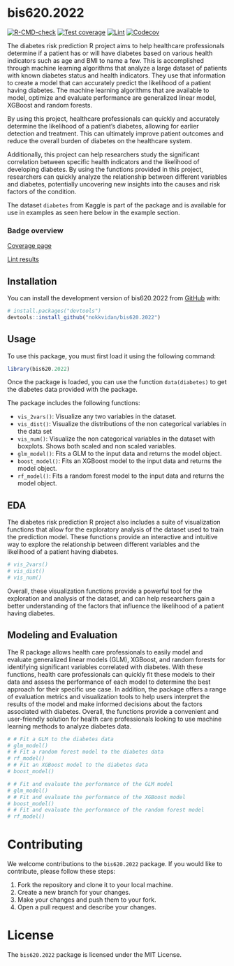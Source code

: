 
<!-- README.md is generated from README.Rmd. Please edit that file -->

# bis620.2022

<!-- badges: start -->

[![R-CMD-check](https://github.com/nokkvidan/bis620.2022/actions/workflows/R-CMD-check.yaml/badge.svg)](https://github.com/nokkvidan/bis620.2022/actions/workflows/R-CMD-check.yaml)
[![Test
coverage](https://github.com/nokkvidan/bis620.2022/actions/workflows/test-coverage.yaml/badge.svg)](https://github.com/nokkvidan/bis620.2022/actions/workflows/test-coverage.yaml)
[![Lint](https://github.com/nokkvidan/bis620.2022/actions/workflows/lint.yaml/badge.svg)](https://github.com/nokkvidan/bis620.2022/actions/workflows/lint.yaml)
[![Codecov](https://codecov.io/gh/nokkvidan/bis620.2022/branch/main/graph/badge.svg?token=U4USARWKRM)](https://codecov.io/gh/nokkvidan/bis620.2022)
<!-- badges: end -->

The diabetes risk prediction R project aims to help healthcare
professionals determine if a patient has or will have diabetes based on
various health indicators such as age and BMI to name a few. This is
accomplished through machine learning algorithms that analyze a large
dataset of patients with known diabetes status and health indicators.
They use that information to create a model that can accurately predict
the likelihood of a patient having diabetes. The machine learning
algorithms that are available to model, optimize and evaluate
performance are generalized linear model, XGBoost and random forests.

By using this project, healthcare professionals can quickly and
accurately determine the likelihood of a patient’s diabetes, allowing
for earlier detection and treatment. This can ultimately improve patient
outcomes and reduce the overall burden of diabetes on the healthcare
system.

Additionally, this project can help researchers study the significant
correlation between specific health indicators and the likelihood of
developing diabetes. By using the functions provided in this project,
researchers can quickly analyze the relationship between different
variables and diabetes, potentially uncovering new insights into the
causes and risk factors of the condition.

The dataset `diabetes` from Kaggle is part of the package and is
available for use in examples as seen here below in the example section.

### Badge overview

[Coverage page](https://app.codecov.io/gh/nokkvidan/bis620.2022)

[Lint
results](https://github.com/nokkvidan/bis620.2022/actions/workflows/lint.yaml)

## Installation

You can install the development version of bis620.2022 from
[GitHub](https://github.com/nokkvidan/bis620.2022) with:

``` r
# install.packages("devtools")
devtools::install_github("nokkvidan/bis620.2022")
```

## Usage

To use this package, you must first load it using the following command:

``` r
library(bis620.2022)
```

Once the package is loaded, you can use the function `data(diabetes)` to
get the diabetes data provided with the package.

The package includes the following functions:

-   `vis_2vars()`: Visualize any two variables in the dataset.
-   `vis_dist()`: Visualize the distributions of the non categorical
    variables in the data set
-   `vis_num()`: Visualize the non categorical variables in the dataset
    with boxplots. Shows both scaled and non scaled variables.
-   `glm_model()`: Fits a GLM to the input data and returns the model
    object.
-   `boost_model()`: Fits an XGBoost model to the input data and returns
    the model object.
-   `rf_model()`: Fits a random forest model to the input data and
    returns the model object.

## EDA

The diabetes risk prediction R project also includes a suite of
visualization functions that allow for the exploratory analysis of the
dataset used to train the prediction model. These functions provide an
interactive and intuitive way to explore the relationship between
different variables and the likelihood of a patient having diabetes.

``` r
# vis_2vars()
# vis_dist()
# vis_num()
```

Overall, these visualization functions provide a powerful tool for the
exploration and analysis of the dataset, and can help researchers gain a
better understanding of the factors that influence the likelihood of a
patient having diabetes.

## Modeling and Evaluation

The R package allows health care professionals to easily model and
evaluate generalized linear models (GLM), XGBoost, and random forests
for identifying significant variables correlated with diabetes. With
these functions, health care professionals can quickly fit these models
to their data and assess the performance of each model to determine the
best approach for their specific use case. In addition, the package
offers a range of evaluation metrics and visualization tools to help
users interpret the results of the model and make informed decisions
about the factors associated with diabetes. Overall, the functions
provide a convenient and user-friendly solution for health care
professionals looking to use machine learning methods to analyze
diabetes data.

``` r
# # Fit a GLM to the diabetes data
# glm_model() 
# # Fit a random forest model to the diabetes data
# rf_model()
# # Fit an XGBoost model to the diabetes data
# boost_model()

# # Fit and evaluate the performance of the GLM model
# glm_model() 
# # Fit and evaluate the performance of the XGBoost model
# boost_model()
# # Fit and evaluate the performance of the random forest model
# rf_model()
```

# Contributing

We welcome contributions to the `bis620.2022` package. If you would like
to contribute, please follow these steps:

1.  Fork the repository and clone it to your local machine.
2.  Create a new branch for your changes.
3.  Make your changes and push them to your fork.
4.  Open a pull request and describe your changes.

# License

The `bis620.2022` package is licensed under the MIT License.
